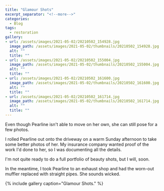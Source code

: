 ```yaml
---
title: "Glamour Shots"
excerpt_separator: "<!--more-->"
categories:
  - Blog
tags: 
  - restoration
gallery:
- url: /assets/images/2021-05-02/20210502_154928.jpg
  image_path: /assets/images/2021-05-02/thumbnails/20210502_154928.jpg
  alt: ""
  title: ""
- url: /assets/images/2021-05-02/20210502_155004.jpg
  image_path: /assets/images/2021-05-02/thumbnails/20210502_155004.jpg
  alt: ""
  title: ""
- url: /assets/images/2021-05-02/20210502_161600.jpg
  image_path: /assets/images/2021-05-02/thumbnails/20210502_161600.jpg
  alt: ""
  title: ""
- url: /assets/images/2021-05-02/20210502_161714.jpg
  image_path: /assets/images/2021-05-02/thumbnails/20210502_161714.jpg
  alt: ""
  title: ""
---
```


Even though Pearline isn't able to move on her own, she can still pose for a few photos.

<!--more-->

I rolled Pearline out onto the driveway on a warm Sunday afternoon to take some better photos of her. My insurance
company wanted proof of the work I'd done to her, so I was documenting all the details.

I'm not quite ready to do a full portfolio of beauty shots, but I will, soon.

In the meantime, I took Pearline to an exhaust shop and had the worn-out muffler replaced with straight pipes.
She sounds wicked.

{% include gallery caption="Glamour Shots." %}